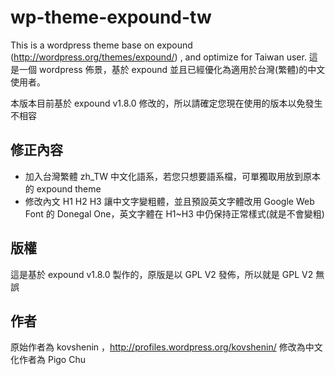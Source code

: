 wp-theme-expound-tw
===================

This is a wordpress theme base on expound (http://wordpress.org/themes/expound/) , and optimize for Taiwan user.
這是一個 wordpress 佈景，基於 expound 並且已經優化為適用於台灣(繁體)的中文使用者。

本版本目前基於 expound v1.8.0 修改的，所以請確定您現在使用的版本以免發生不相容

## 修正內容 ##
- 加入台灣繁體 zh_TW 中文化語系，若您只想要語系檔，可單獨取用放到原本的 expound theme
- 修改內文 H1 H2 H3 讓中文字變粗體，並且預設英文字體改用 Google Web Font 的 Donegal One，英文字體在 H1~H3 中仍保持正常樣式(就是不會變粗)

## 版權 ##
這是基於 expound v1.8.0 製作的，原版是以 GPL V2 發佈，所以就是 GPL V2 無誤

## 作者 ##
原始作者為 kovshenin ，http://profiles.wordpress.org/kovshenin/
修改為中文化作者為 Pigo Chu
